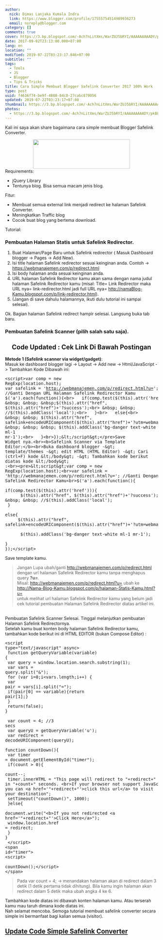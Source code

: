 ```yaml
---
author:
  nick: Dimas Lanjaka Kumala Indra
  link: https://www.blogger.com/profile/17555754514989936273
  email: noreply@blogger.com
category: []
comments: true
cover: https://3.bp.blogspot.com/-Ach7nLitXms/WarZUJ5bRYI/AAAAAAAAADY/pkBFgGKt0x0oi0j_LjJN6kdeXjwQ7xRtACLcBGAs/s320/SafeLinkConverter1.png
date: 2017-09-02T23:13:00.000+07:00
lang: en
location: ""
modified: 2019-07-22T03:23:17.846+07:00
subtitle: ""
tags:
  - Tools
  - JS
  - Blogger
  - Tips & Tricks
title: Cara Simple Membuat Blogger Safelink Converter 2017 100% Work
type: post
uuid: f4616f74-be9f-4888-84c8-27cabc879056
updated: 2019-07-22T03:23:17+07:00
thumbnail: https://3.bp.blogspot.com/-Ach7nLitXms/WarZUJ5bRYI/AAAAAAAAADY/pkBFgGKt0x0oi0j_LjJN6kdeXjwQ7xRtACLcBGAs/s320/SafeLinkConverter1.png
photos:
  - https://3.bp.blogspot.com/-Ach7nLitXms/WarZUJ5bRYI/AAAAAAAAADY/pkBFgGKt0x0oi0j_LjJN6kdeXjwQ7xRtACLcBGAs/s320/SafeLinkConverter1.png
---
```


Kali ini saya akan share bagaimana cara simple membuat Blogger Safelink Converter.<br><div class="separator" style="clear: both; text-align: center;"><a href="https://3.bp.blogspot.com/-Ach7nLitXms/WarZUJ5bRYI/AAAAAAAAADY/pkBFgGKt0x0oi0j_LjJN6kdeXjwQ7xRtACLcBGAs/s1600/SafeLinkConverter1.png" imageanchor="1" style="margin-left: 1em; margin-right: 1em;" rel="noopener noreferer nofollow"><img border="0" src="https://3.bp.blogspot.com/-Ach7nLitXms/WarZUJ5bRYI/AAAAAAAAADY/pkBFgGKt0x0oi0j_LjJN6kdeXjwQ7xRtACLcBGAs/s320/SafeLinkConverter1.png" width="320" height="96" data-original-width="500" data-original-height="150"></a></div>Requirements: <br><ul><li>jQuery Library</li><li>Tentunya blog. Bisa semua macam jenis blog.</li></ul><div>Fitur:</div><div><ul><li>Membuat semua external link menjadi redirect ke halaman Safelink Converter.</li><li>Meningkatkan Traffic blog</li><li>Cocok buat blog yang bertema download.</li></ul><div>Tutorial:</div></div><h3>Pembuatan Halaman Statis untuk Safelink Redirector.</h3><div><ol><li>Buat Halaman/Page Baru untuk Safelink redirector ( Masuk Dashboard blogger -&gt; Pages -&gt; Add New).</li><li>Isi title halaman Safelink redirector sesuai keinginan anda. Contoh -&gt; <a href="https://webmanajemen.com/p/redirect.html">https://webmanajemen.com/p/redirect.html</a></li><li>Isi body halaman anda sesuai keinginan anda.&nbsp;</li><li>URL halaman Safelink Redirector kamu akan sama dengan nama judul halaman Safelink Redirector kamu (misal: Title= Link Redirector maka URL nya= link-redirector.html jadi full URL nya= http://namaBlog-Kamu.blogspot.com/p/link-redirector.html).</li><li>(Jangan di save dahulu halamannya, ikuti dulu tutorial ini sampai selesai).</li></ol><div>Ok. Bagian halaman Safelink redirect hampir selesai. Langsung buka tab baru. <br><h3>Pembuatan Safelink Scanner (pilih salah satu saja).</h3><center><h2>Code Updated : Cek Link Di Bawah Postingan</h2></center><b>Metode 1 (Safelink scanner via widget/gadget)</b>:<br>Masuk ke dashboard blogger lagi -&gt; Layout -&gt; Add new -&gt; Html/JavaScript -&gt; Tambahkan Kode Dibawah ini:</div></div><pre>&lt;script&gt;var comp = new RegExp(location.host);<br>var safelink = 'http://webmanajemen.com/p/redirect.html?u='; //Ganti Dengan URL Halaman Safelink Redirector Kamu<br>$('a').each(function(){<br>   if(comp.test($(this).attr('href'))){<br> &nbsp; &nbsp; &nbsp;$(this).attr("href", $(this).attr("href")+'?success');<br> &nbsp; &nbsp; //$(this).addClass('local');<br>   }<br>   else{<br> &nbsp; &nbsp; $(this).attr("href", safelink+encodeURIComponent($(this).attr("href")+'?utm=webmanajemen.com'));<br> &nbsp; &nbsp; &nbsp; $(this).addClass('bg-danger text-white ml-1 mr-1');<br>   }<br>});&lt;/script&gt;</pre>Save Widget nya.<br><b>Safelink Scanner via Template Editor:</b><br>Buka dashboard blogger -&gt; template/themes -&gt; edit HTML (HTML Editor) -&gt; Cari (ctrl+F) kode &lt;/body&gt; -&gt; Tambahkan kode berikut diatas kode &lt;/body&gt; :<br><pre>&lt;script&gt;var comp = new RegExp(location.host);<br>var safelink = 'http://webmanajemen.com/p/redirect.html?u='; //Ganti Dengan URL Halaman Safelink Redirector Kamu<br>$('a').each(function(){<br>   if(comp.test($(this).attr('href'))){<br> &nbsp; &nbsp; &nbsp;$(this).attr("href", $(this).attr("href")+'?success');<br> &nbsp; &nbsp; //$(this).addClass('local');<br>   }<br>   else{<br> &nbsp; &nbsp; $(this).attr("href", safelink+encodeURIComponent($(this).attr("href")+'?utm=webmanajemen.com'));<br> &nbsp; &nbsp; &nbsp; $(this).addClass('bg-danger text-white ml-1 mr-1');<br>   }<br>});&lt;/script&gt;</pre>Save template kamu. <br><blockquote>Jangan Lupa ubah/ganti <a href="http://webmanajemen.com/p/redirect.html">http://webmanajemen.com/p/redirect.html</a> dengan url halaman Safelink Redirector kamu tanpa menghapus query <b>?u=</b>.<br>Misal: <a href="http://webmanajemen.com/p/redirect.html?u=" target="_blank">http://webmanajemen.com/p/redirect.html?u=</a>&nbsp;ubah&nbsp;ke http://Nama-Blog-Kamu.blogspot.com/p/halaman-Statis-Kamu.html?u=<br>untuk melihat url halaman Safelink Redirector kamu yang belum jadi cek tutorial pembuatan Halaman Safelink Redirector diatas artikel ini.</blockquote><br>Pembuatan Safelink Scanner Selesai. Tinggal melanjutkan pembuatan Halaman Safelink Redirectornya.<br><div id="#kodehalaman">Setelah kamu buat konten body halaman Safelink Redirector kamu, tambahkan kode berikut ini di HTML EDITOR (bukan Compose Editor) :<br><pre>&lt;script type="text/javascript" async&gt;<br>  function getQueryVariable(variable) {<br> var query = window.location.search.substring(1);<br> var vars = query.split("&amp;");<br> for (var i=0;i&lt;vars.length;i++) {<br>  var pair = vars[i].split("=");<br>  if(pair[0] == variable){return pair[1];}<br> }<br> return(false);<br>}<br>  <br>  var count = 4; //3 secs<br>  var queryU = getQueryVariable('u');<br>  var redirect = decodeURIComponent(queryU);<br> <br>function countDown(){<br>    var timer = document.getElementById("timer");<br>    if(count &gt; 0){<br>        count--;<br>        timer.innerHTML = "This page will redirect to "+redirect+" in "+count+" seconds. &lt;br&gt;If your browser not support JavaScript, you can &lt;a href='"+redirect+"'&gt;click this url&lt;/a&gt; to visit your destination";<br>        setTimeout("countDown()", 1000);<br>    }else{<br>      document.write("&lt;b&gt;If you not redirected &lt;a href='"+redirect+"'&gt;Click Here&lt;/a&gt;");<br>        window.location.href = redirect;<br>    }<br>}<br>  &lt;/script&gt;<br>&lt;span id="timer"&gt;<br>&lt;script&gt;<br>  countDown();&lt;/script&gt;<br>&lt;/span&gt;</pre><blockquote>Pada var count = 4; -&gt; menandakan halaman akan di redirect dalam 3 detik (1 detik pertama tidak dihitung). Bila kamu ingin halaman akan redirect dalam 5 detik maka ubah angka 4 ke 6.</blockquote>Tambahkan kode diatas ini dibawah konten halaman kamu. Atau terserah kamu mau taruh dimana kode diatas ini. <br>Nah selamat mencoba. Semoga tutorial membuat safelink converter secara simple ini bermanfaat bagi kalian semua (visitor).</div><div class="w3-center w3-container w3-teal"><h2><a href="http://webmanajemen.com/2017/12/update-code-safelink-converter-12.html" rel="follow" title="Update Code Simple Safelink Converter" alt="Update Code Simple Safelink Converter" class="w3-text-white">Update Code Simple Safelink Converter</a></h2></div>
